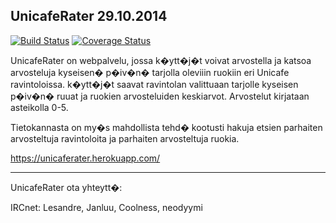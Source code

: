 UnicafeRater 29.10.2014
----------------------------------------------------------------------------

[![Build Status](https://travis-ci.org/JaniL/unicaferater.svg?branch=master)](https://travis-ci.org/JaniL/unicaferater)
[![Coverage Status](https://img.shields.io/coveralls/JaniL/unicaferater.svg)](https://coveralls.io/r/JaniL/unicaferater)

UnicafeRater on webpalvelu, jossa k�ytt�j�t voivat arvostella ja katsoa
arvosteluja kyseisen� p�iv�n� tarjolla oleviiin ruokiin eri Unicafe ravintoloissa.
k�ytt�j�t saavat ravintolan valittuaan tarjolle kyseisen p�iv�n� ruuat ja
ruokien arvosteluiden keskiarvot. Arvostelut kirjataan asteikolla 0-5.

Tietokannasta on my�s mahdollista tehd� kootusti hakuja etsien parhaiten
arvosteltuja ravintoloita ja parhaiten arvosteltuja ruokia. 

https://unicaferater.herokuapp.com/

----------------------------------------------------------------------------

UnicafeRater ota yhteytt�:

IRCnet:
Lesandre, Janluu, Coolness, neodyymi
